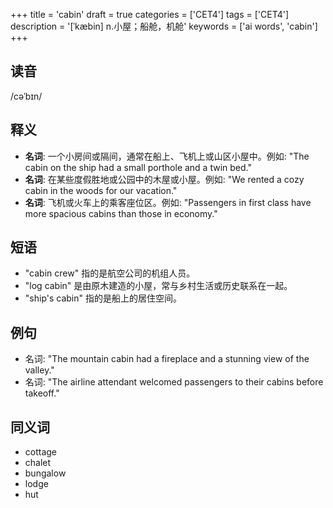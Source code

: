 +++
title = 'cabin'
draft = true
categories = ['CET4']
tags = ['CET4']
description = '[ˈkæbin] n.小屋；船舱，机舱'
keywords = ['ai words', 'cabin']
+++

## 读音
/cəˈbɪn/

## 释义
- **名词**: 一个小房间或隔间，通常在船上、飞机上或山区小屋中。例如: "The cabin on the ship had a small porthole and a twin bed."
- **名词**: 在某些度假胜地或公园中的木屋或小屋。例如: "We rented a cozy cabin in the woods for our vacation."
- **名词**: 飞机或火车上的乘客座位区。例如: "Passengers in first class have more spacious cabins than those in economy."

## 短语
- "cabin crew" 指的是航空公司的机组人员。
- "log cabin" 是由原木建造的小屋，常与乡村生活或历史联系在一起。
- "ship's cabin" 指的是船上的居住空间。

## 例句
- 名词: "The mountain cabin had a fireplace and a stunning view of the valley."
- 名词: "The airline attendant welcomed passengers to their cabins before takeoff."

## 同义词
- cottage
- chalet
- bungalow
- lodge
- hut
